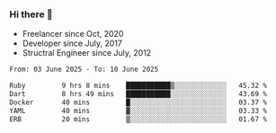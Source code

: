 ### Hi there 👋

- Freelancer since Oct, 2020
- Developer since July, 2017
- Structral Engineer since July, 2012

<!--START_SECTION:waka-->

```txt
From: 03 June 2025 - To: 10 June 2025

Ruby         9 hrs 8 mins    ███████████▒░░░░░░░░░░░░░   45.32 %
Dart         8 hrs 49 mins   ███████████░░░░░░░░░░░░░░   43.69 %
Docker       40 mins         █░░░░░░░░░░░░░░░░░░░░░░░░   03.37 %
YAML         40 mins         ▓░░░░░░░░░░░░░░░░░░░░░░░░   03.33 %
ERB          20 mins         ▒░░░░░░░░░░░░░░░░░░░░░░░░   01.67 %
```

<!--END_SECTION:waka-->
